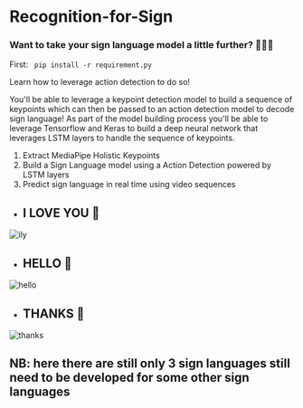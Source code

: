 # Recognition-for-Sign

<h3>Want to take your sign language model a little further? 🤟👋🤭</h3>

First: ```
pip install -r requirement.py``` 

Learn how to leverage action detection to do so!

You'll be able to leverage a keypoint detection model to build a sequence of keypoints which can then be passed to an action detection model to decode sign language! As part of the model building process you'll be able to leverage Tensorflow and Keras to build a deep neural network that leverages LSTM layers to handle the sequence of keypoints.
1. Extract MediaPipe Holistic Keypoints
2. Build a Sign Language model using a Action Detection powered by LSTM layers
3. Predict sign language in real time using video sequences

- ## I LOVE YOU 🤟
![ily](https://user-images.githubusercontent.com/44187690/159207121-f6bf748f-28b7-46dd-b583-9155bccc1402.jpeg)

- ## HELLO 👋
![hello](https://user-images.githubusercontent.com/44187690/159207167-ca1185f7-b1e1-4bea-9a59-73e3b38dd050.jpeg)

- ## THANKS 🤭
![thanks](https://user-images.githubusercontent.com/44187690/159207201-e4deda40-e400-405c-a99d-b2c079f03a24.jpeg)

<h2>NB: here there are still only 3 sign languages still need to be developed for some other sign languages</h2>
